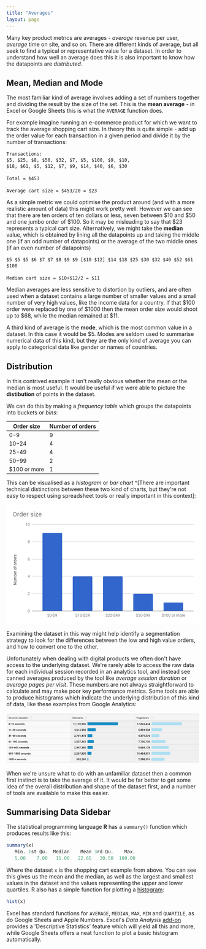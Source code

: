 ```yaml
---
title: "Averages"
layout: page
---
```


Many key product metrics are averages - _average_ revenue per user, _average_ time on site, and so on. There are different kinds of average, but all seek to find a typical or representative value for a dataset. In order to understand how well an average does this it is also important to know how the datapoints are _distributed_. 


## Mean, Median and Mode

The most familiar kind of average involves adding a set of numbers together and dividing the result by the size of the set. This is the **mean average** - in Excel or Google Sheets this is what the `AVERAGE` function does.

For example imagine running an e-commerce product for which we want to track the average shopping cart size. In theory this is quite simple - add up the order value for each transaction in a given period and divide it by the number of transactions:

```{.math}
Transactions: 
$5, $25, $8, $50, $32, $7, $5, $100, $9, $10, 
$18, $61, $5, $12, $7, $9, $14, $40, $6, $30

Total = $453 

Average cart size = $453/20 = $23
```

As a simple metric we could optimise the product around (and with a more realistic amount of data) this might work pretty well. However we can see that there are ten orders of ten dollars or less, seven between $10 and $50 and one jumbo order of $100. So it may be misleading to say that $23 represents a typical cart size. Alternatively, we might take the **median** value, which is obtained by lining all the datapoints up and taking the middle one (if an odd number of datapoints) or the average of the two middle ones (if an even number of datapoints)

```{.math}
$5 $5 $5 $6 $7 $7 $8 $9 $9 [$10 $12] $14 $18 $25 $30 $32 $40 $52 $61 $100

Median cart size = $10+$12/2 = $11
```

Median averages are less sensitive to distortion by outliers, and are often used when a dataset contains a large number of smaller values and a small number of very high values, like the income data for a country. If that $100 order were replaced by one of $1000 then the mean order size would shoot up to $68, while the median remained at $11.

A third kind of average is the **mode**, which is the most common value in a dataset. In this case it would be $5. Modes are seldom used to summarise numerical data of this kind, but they are the only kind of average you can apply to categorical data like gender or names of countries. 

## Distribution

In this contrived example it isn't really obvious whether the mean or the median is most useful. It would be useful if we were able to picture the **distibution** of points in the dataset. 

We can do this by making a *frequency table* which groups the datapoints into buckets or *bins*: 

|Order size|Number of orders|
|-|-|
|$0-$9|9|
|$10-$24|4|
|$25-$49|4|
|$50-$99|2|
|$100 or more|1|

This can be visualised as a *histogram* or *bar chart* ^[There are important technical distinctions between these two kind of charts, but they're not easy to respect using spreadsheet tools or really important in this context]:

![](/assets/images/fig2-1.png)

Examining the dataset in this way might help identify a segmentation strategy to look for the differences between the low and high value orders, and how to convert one to the other. 

Unfortunately when dealing with digital products we often don't have access to the underlying dataset. We're rarely able to access the raw data for each individual session recorded in an analytics tool, and instead see canned averages produced by the tool like *average session duration* or *average pages per visit*. These numbers are not always straightforward to calculate and may make poor key performance metrics. Some tools are able to produce histograms which indicate the underlying distribution of this kind of data, like these examples from Google Analytics:

![](/assets/images/fig2-2.png)

When we're unsure what to do with an unfamiliar dataset then a common first instinct is to take the average of it. It would be far better to get some idea of the overall distribution and shape of the dataset first, and a number of tools are available to make this easier. 

## Summarising Data Sidebar

The statistical programming language **R** has a `summary()` function which produces results like this:

```R
summary(x)
   Min. 1st Qu.  Median    Mean 3rd Qu.    Max. 
   5.00    7.00   11.00   22.65   30.50  100.00 
```

Where the dataset `x` is the shopping cart example from above. You can see this gives us the mean and the median, as well as the largest and smallest values in the dataset and the values representing the upper and lower quartiles. R also has a simple function for plotting a [histogram](https://www.r-bloggers.com/how-to-make-a-histogram-with-basic-r/):

```R
hist(x)
```

Excel has standard functions for `AVERAGE`, `MEDIAN`, `MAX`, `MIN` and `QUARTILE`, as do Google Sheets and Apple Numbers. Excel's *Data Analysis* [add-on](https://support.office.com/en-ie/article/load-the-analysis-toolpak-in-excel-6a63e598-cd6d-42e3-9317-6b40ba1a66b4) provides a 'Descriptive Statistics' feature which will yield all this and more, while Google Sheets offers a neat function to plot a basic histogram automatically. 